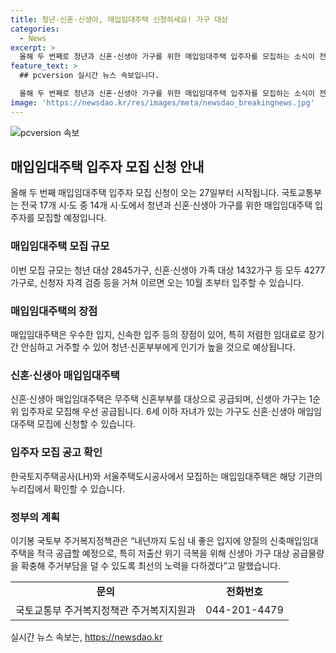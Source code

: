 ```yaml
---
title: 청년·신혼·신생아, 매입임대주택 신청하세요! 가구 대상
categories:
  - News
excerpt: >
  올해 두 번째로 청년과 신혼·신생아 가구를 위한 매입임대주택 입주자를 모집하는 소식이 전해졌다. 전국 17개 시·도 중 14개 시·도에서 모집이 이뤄지며, 모집 규모는 총 4277가구로 청년 대상 2845가구, 신혼·신생아 가족 대상 1432가구를 포함한다. 이에 따라 저렴한 임대료로 장기간 안심하고 거주할 수 있는 매입임대주택은 청년과 신혼부부에게 큰 관심을 받을 것으로 전망되고 있다. 또한, 이번 모집으로 수도권 임대차시장 안정화에도 기여할 것으로 예측되고 있다.
feature_text: >
  ## pcversion 실시간 뉴스 속보입니다.

  올해 두 번째로 청년과 신혼·신생아 가구를 위한 매입임대주택 입주자를 모집하는 소식이 전해졌다. 전국 17개 시·도 중 14개 시·도에서 모집이 이뤄지며, 모집 규모는 총 4277가구로 청년 대상 2845가구, 신혼·신생아 가족 대상 1432가구를 포함한다. 이에 따라 저렴한 임대료로 장기간 안심하고 거주할 수 있는 매입임대주택은 청년과 신혼부부에게 큰 관심을 받을 것으로 전망되고 있다. 또한, 이번 모집으로 수도권 임대차시장 안정화에도 기여할 것으로 예측되고 있다.
image: 'https://newsdao.kr/res/images/meta/newsdao_breakingnews.jpg'
---
```


<p><img src="https://newsdao.kr/res/images/meta/newsdao_breakingnews.jpg" alt="pcversion 속보" /></p>

<h2 data-ke-size="size26">매입임대주택 입주자 모집 신청 안내</h2>

<p data-ke-size="size16">올해 두 번째 매입임대주택 입주자 모집 신청이 오는 27일부터 시작됩니다. 국토교통부는 전국 17개 시·도 중 14개 시·도에서 청년과 신혼·신생아 가구를 위한 매입임대주택 입주자를 모집할 예정입니다.</p>

<h3>매입임대주택 모집 규모</h3>

<p data-ke-size="size16">이번 모집 규모는 청년 대상 2845가구, 신혼·신생아 가족 대상 1432가구 등 모두 4277가구로, 신청자 자격 검증 등을 거쳐 이르면 오는 10월 초부터 입주할 수 있습니다.</p>

<h3>매입임대주택의 장점</h3>

<p data-ke-size="size16">매입임대주택은 우수한 입지, 신속한 입주 등의 장점이 있어, 특히 저렴한 임대료로 장기간 안심하고 거주할 수 있어 청년·신혼부부에게 인기가 높을 것으로 예상됩니다.</p>

<h3>신혼·신생아 매입임대주택</h3>

<p data-ke-size="size16">신혼·신생아 매입임대주택은 무주택 신혼부부를 대상으로 공급되며, 신생아 가구는 1순위 입주자로 모집해 우선 공급됩니다. 6세 이하 자녀가 있는 가구도 신혼·신생아 매입임대주택 모집에 신청할 수 있습니다.</p>

<h3>입주자 모집 공고 확인</h3>

<p data-ke-size="size16">한국토지주택공사(LH)와 서울주택도시공사에서 모집하는 매입임대주택은 해당 기관의 누리집에서 확인할 수 있습니다.</p>

<h3>정부의 계획</h3>

<p data-ke-size="size16">이기봉 국토부 주거복지정책관은 “내년까지 도심 내 좋은 입지에 양질의 신축매입임대주택을 적극 공급할 예정으로, 특히 저출산 위기 극복을 위해 신생아 가구 대상 공급물량을 확충해 주거부담을 덜 수 있도록 최선의 노력을 다하겠다”고 말했습니다.</p>

<table>
    <tr>
        <td style="text-align: center; height: 17px;"><b>문의</b></td>
        <td style="text-align: center; height: 17px;"><b>전화번호</b></td>
    </tr>
    <tr>
        <td style="text-align: center; height: 17px;">국토교통부 주거복지정책관 주거복지지원과</td>
        <td style="text-align: center; height: 17px;">044-201-4479</td>
    </tr>
</table>

<p data-ke-size="size16"></p>
실시간 뉴스 속보는, <a href="https://newsdao.kr" rel="dofollow">https://newsdao.kr</a>


